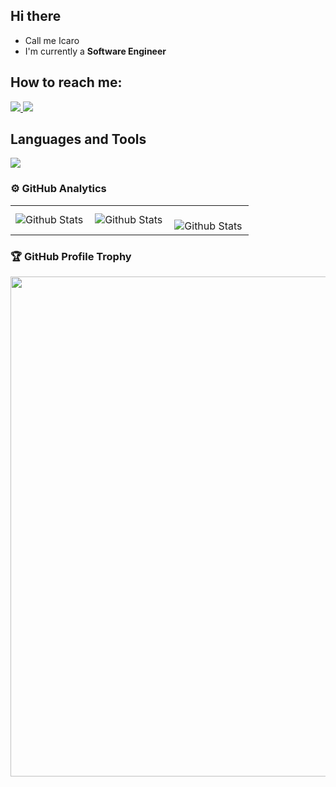 ## Hi there

- Call me Icaro
- I'm currently a **Software Engineer**

 ## How to reach me:
<div>
  <a href="https://www.linkedin.com/in/icaro-diniz-6a90b0218" target="_blank">
    <img src="https://skillicons.dev/icons?i=linkedin" />
  </a>
    <a href="mailto:icarofdiniz@gmail.com" target="_blank">
    <img src="https://skillicons.dev/icons?i=gmail" />
  </a>
 </div>
 
## Languages and Tools

<p align="left">
  <a href="https://skillicons.dev">
    <img src="https://skillicons.dev/icons?i=html,css,htmx,go,js,ts,nodejs,express,remix,nextjs,postgres,redis,supabase,prisma,react,redux,vite,vitest,jest,bun,tailwind,materialui,laravel,git,docker,vercel,gcp,rabbitmq,neovim,nix" />
  </a>
</p>
</div>

### ⚙️ GitHub Analytics

<table>
  <tr>
    <td>
      <img
        align="left"
        src="https://github-readme-stats.vercel.app/api?username=KurobaneShin&theme=dark&hide_border=false&include_all_commits=true&show_icons=true"
        alt="Github Stats"
      />
    </td>
    <td>
      <img
        align="left"
        src="https://github-readme-stats.vercel.app/api/top-langs/?username=KurobaneShin&theme=dark&hide_border=false&include_all_commits=true&count_private=true&layout=compact&hide=hack,assembly,scilab"
        alt="Github Stats"
      />
    </td>
    <td>
      <br />
      <img
        align="left"
        src="https://github-readme-streak-stats.herokuapp.com/?user=kurobaneshin&theme=dark&hide_border=false"
        alt="Github Stats"
      />
    </td>
  </tr>
</table>

### 🏆 GitHub Profile Trophy

<p align="felt">
  <a
    href="https://github.com/ryo-ma/github-profile-trophy"
    title="repositório de troféus"
  >
    <img
      width="800"
      src="https://github-profile-trophy.vercel.app/?username=KurobaneShin&column=-1&theme=darkhub&no-frame=true&no-bg=true"
    />
  </a>
</p>
